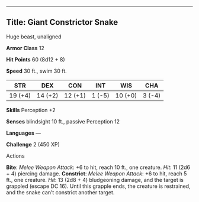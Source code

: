 -------------------------
Title: Giant Constrictor Snake
-------------------------


Huge beast, unaligned

**Armor Class** 12

**Hit Points** 60 (8d12 + 8)

**Speed** 30 ft., swim 30 ft.

| STR    | DEX     | CON     | INT     | WIS     | CHA
|---------| -------- |--------- |--------- |---------| --------
| 19 (+4)   | 14 (+2)   | 12 (+1)   | 1 (-5)   | 10 (+0)   | 3 (-4)

**Skills** Perception +2

**Senses** blindsight 10 ft., passive Perception 12

**Languages** —

**Challenge** 2 (450 XP)


Actions

**Bite**: *Melee Weapon Attack*: +6 to hit, reach 10 ft.,
one creature. *Hit*: 11 (2d6 + 4) piercing damage.
**Constrict**: *Melee Weapon Attack*: +6 to hit, reach 5 ft.,
one creature. *Hit*: 13 (2d8 + 4) bludgeoning damage, and the target
is grappled (escape DC 16). Until this grapple ends, the creature is
restrained, and the snake can’t constrict another target.

